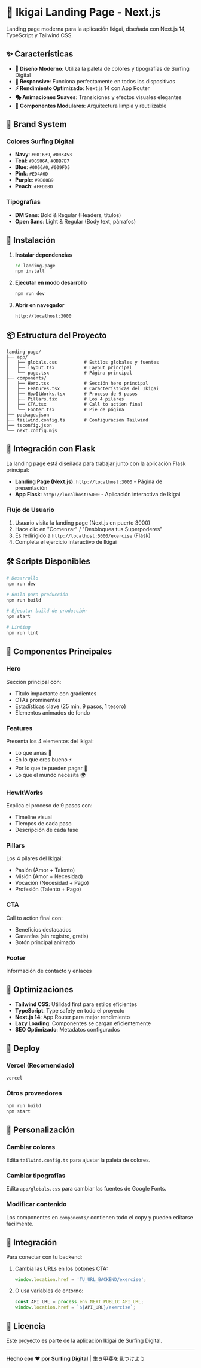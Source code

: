 # 🎯 Ikigai Landing Page - Next.js

Landing page moderna para la aplicación Ikigai, diseñada con Next.js 14, TypeScript y Tailwind CSS.

## ✨ Características

- **🎨 Diseño Moderno**: Utiliza la paleta de colores y tipografías de Surfing Digital
- **📱 Responsive**: Funciona perfectamente en todos los dispositivos
- **⚡ Rendimiento Optimizado**: Next.js 14 con App Router
- **🎭 Animaciones Suaves**: Transiciones y efectos visuales elegantes
- **💎 Componentes Modulares**: Arquitectura limpia y reutilizable

## 🎨 Brand System

### Colores Surfing Digital
- **Navy**: `#001639`, `#003453`
- **Teal**: `#00586A`, `#0BB7B7`
- **Blue**: `#0056A0`, `#009FD5`
- **Pink**: `#ED4A6D`
- **Purple**: `#9D80B9`
- **Peach**: `#FFD08D`

### Tipografías
- **DM Sans**: Bold & Regular (Headers, títulos)
- **Open Sans**: Light & Regular (Body text, párrafos)

## 🚀 Instalación

1. **Instalar dependencias**
   ```bash
   cd landing-page
   npm install
   ```

2. **Ejecutar en modo desarrollo**
   ```bash
   npm run dev
   ```

3. **Abrir en navegador**
   ```
   http://localhost:3000
   ```

## 📦 Estructura del Proyecto

```
landing-page/
├── app/
│   ├── globals.css          # Estilos globales y fuentes
│   ├── layout.tsx           # Layout principal
│   └── page.tsx             # Página principal
├── components/
│   ├── Hero.tsx             # Sección hero principal
│   ├── Features.tsx         # Características del Ikigai
│   ├── HowItWorks.tsx       # Proceso de 9 pasos
│   ├── Pillars.tsx          # Los 4 pilares
│   ├── CTA.tsx              # Call to action final
│   └── Footer.tsx           # Pie de página
├── package.json
├── tailwind.config.ts       # Configuración Tailwind
├── tsconfig.json
└── next.config.mjs
```

## 🔗 Integración con Flask

La landing page está diseñada para trabajar junto con la aplicación Flask principal:

- **Landing Page (Next.js)**: `http://localhost:3000` - Página de presentación
- **App Flask**: `http://localhost:5000` - Aplicación interactiva de Ikigai

### Flujo de Usuario

1. Usuario visita la landing page (Next.js en puerto 3000)
2. Hace clic en "Comenzar" / "Desbloquea tus Superpoderes"
3. Es redirigido a `http://localhost:5000/exercise` (Flask)
4. Completa el ejercicio interactivo de Ikigai

## 🛠️ Scripts Disponibles

```bash
# Desarrollo
npm run dev

# Build para producción
npm run build

# Ejecutar build de producción
npm start

# Linting
npm run lint
```

## 🌟 Componentes Principales

### Hero
Sección principal con:
- Título impactante con gradientes
- CTAs prominentes
- Estadísticas clave (25 min, 9 pasos, 1 tesoro)
- Elementos animados de fondo

### Features
Presenta los 4 elementos del Ikigai:
- Lo que amas 💖
- En lo que eres bueno ⚡
- Por lo que te pueden pagar 💎
- Lo que el mundo necesita 🌍

### HowItWorks
Explica el proceso de 9 pasos con:
- Timeline visual
- Tiempos de cada paso
- Descripción de cada fase

### Pillars
Los 4 pilares del Ikigai:
- Pasión (Amor + Talento)
- Misión (Amor + Necesidad)
- Vocación (Necesidad + Pago)
- Profesión (Talento + Pago)

### CTA
Call to action final con:
- Beneficios destacados
- Garantías (sin registro, gratis)
- Botón principal animado

### Footer
Información de contacto y enlaces

## 🎯 Optimizaciones

- **Tailwind CSS**: Utilidad first para estilos eficientes
- **TypeScript**: Type safety en todo el proyecto
- **Next.js 14**: App Router para mejor rendimiento
- **Lazy Loading**: Componentes se cargan eficientemente
- **SEO Optimizado**: Metadatos configurados

## 🚀 Deploy

### Vercel (Recomendado)
```bash
vercel
```

### Otros proveedores
```bash
npm run build
npm start
```

## 📝 Personalización

### Cambiar colores
Edita `tailwind.config.ts` para ajustar la paleta de colores.

### Cambiar tipografías
Edita `app/globals.css` para cambiar las fuentes de Google Fonts.

### Modificar contenido
Los componentes en `components/` contienen todo el copy y pueden editarse fácilmente.

## 🤝 Integración

Para conectar con tu backend:

1. Cambia las URLs en los botones CTA:
   ```typescript
   window.location.href = 'TU_URL_BACKEND/exercise';
   ```

2. O usa variables de entorno:
   ```typescript
   const API_URL = process.env.NEXT_PUBLIC_API_URL;
   window.location.href = `${API_URL}/exercise`;
   ```

## 📄 Licencia

Este proyecto es parte de la aplicación Ikigai de Surfing Digital.

---

**Hecho con ❤️ por Surfing Digital** | 生き甲斐を見つけよう


